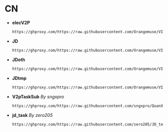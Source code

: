 # CN
- **elecV2P**
  ```
  https://ghproxy.com/https://raw.githubusercontent.com/Orangemuse/VIP/main/Tasks/tasksubCN.json
  ```
  
- **JD**
  ```
  https://ghproxy.com/https://raw.githubusercontent.com/Orangemuse/VIP/main/Tasks/JDCN.json
  ```
  
- **JDoth**
  ``` 
  https://ghproxy.com/https://raw.githubusercontent.com/Orangemuse/VIP/main/Tasks/JDCNoth.json
  ```
  
- **JDtmp**
  ```
  https://ghproxy.com/https://raw.githubusercontent.com/Orangemuse/VIP/main/Tasks/JDCNtmp.json
  ```
  
- **V2pTaskSub** *By sngxpro*
  ```
  https://ghproxy.com/https://raw.githubusercontent.com/sngxpro/QuanX/master/V2pTaskSub/sngxprov2p.json
  ```
    
- **jd_task** *By zero205*
  ```
  https://ghproxy.com/https://raw.githubusercontent.com/zero205/JD_tencent_scf/main/jd_task.json
  ```
